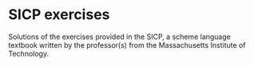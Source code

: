 # SICP exercises

Solutions of the exercises provided in the SICP, a scheme language textbook
written by the professor(s) from the Massachusetts Institute of Technology.
